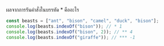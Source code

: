 ผลจากการรันคำสั่งในบรรทัด \* คืออะไร

```js
const beasts = ["ant", "bison", "camel", "duck", "bison"];
console.log(beasts.indexOf("bison")); // * 1
console.log(beasts.indexOf("bison", 2)); // ** 4
console.log(beasts.indexOf("giraffe")); // *** -1
```

